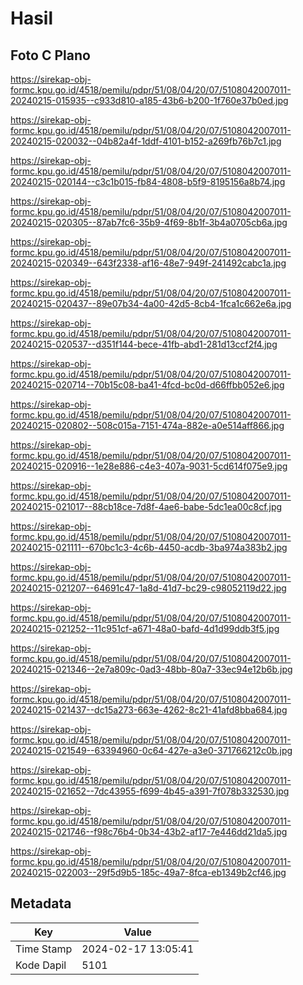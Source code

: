 # Hasil

## Foto C Plano

https://sirekap-obj-formc.kpu.go.id/4518/pemilu/pdpr/51/08/04/20/07/5108042007011-20240215-015935--c933d810-a185-43b6-b200-1f760e37b0ed.jpg

https://sirekap-obj-formc.kpu.go.id/4518/pemilu/pdpr/51/08/04/20/07/5108042007011-20240215-020032--04b82a4f-1ddf-4101-b152-a269fb76b7c1.jpg

https://sirekap-obj-formc.kpu.go.id/4518/pemilu/pdpr/51/08/04/20/07/5108042007011-20240215-020144--c3c1b015-fb84-4808-b5f9-8195156a8b74.jpg

https://sirekap-obj-formc.kpu.go.id/4518/pemilu/pdpr/51/08/04/20/07/5108042007011-20240215-020305--87ab7fc6-35b9-4f69-8b1f-3b4a0705cb6a.jpg

https://sirekap-obj-formc.kpu.go.id/4518/pemilu/pdpr/51/08/04/20/07/5108042007011-20240215-020349--643f2338-af16-48e7-949f-241492cabc1a.jpg

https://sirekap-obj-formc.kpu.go.id/4518/pemilu/pdpr/51/08/04/20/07/5108042007011-20240215-020437--89e07b34-4a00-42d5-8cb4-1fca1c662e6a.jpg

https://sirekap-obj-formc.kpu.go.id/4518/pemilu/pdpr/51/08/04/20/07/5108042007011-20240215-020537--d351f144-bece-41fb-abd1-281d13ccf2f4.jpg

https://sirekap-obj-formc.kpu.go.id/4518/pemilu/pdpr/51/08/04/20/07/5108042007011-20240215-020714--70b15c08-ba41-4fcd-bc0d-d66ffbb052e6.jpg

https://sirekap-obj-formc.kpu.go.id/4518/pemilu/pdpr/51/08/04/20/07/5108042007011-20240215-020802--508c015a-7151-474a-882e-a0e514aff866.jpg

https://sirekap-obj-formc.kpu.go.id/4518/pemilu/pdpr/51/08/04/20/07/5108042007011-20240215-020916--1e28e886-c4e3-407a-9031-5cd614f075e9.jpg

https://sirekap-obj-formc.kpu.go.id/4518/pemilu/pdpr/51/08/04/20/07/5108042007011-20240215-021017--88cb18ce-7d8f-4ae6-babe-5dc1ea00c8cf.jpg

https://sirekap-obj-formc.kpu.go.id/4518/pemilu/pdpr/51/08/04/20/07/5108042007011-20240215-021111--670bc1c3-4c6b-4450-acdb-3ba974a383b2.jpg

https://sirekap-obj-formc.kpu.go.id/4518/pemilu/pdpr/51/08/04/20/07/5108042007011-20240215-021207--64691c47-1a8d-41d7-bc29-c98052119d22.jpg

https://sirekap-obj-formc.kpu.go.id/4518/pemilu/pdpr/51/08/04/20/07/5108042007011-20240215-021252--11c951cf-a671-48a0-bafd-4d1d99ddb3f5.jpg

https://sirekap-obj-formc.kpu.go.id/4518/pemilu/pdpr/51/08/04/20/07/5108042007011-20240215-021346--2e7a809c-0ad3-48bb-80a7-33ec94e12b6b.jpg

https://sirekap-obj-formc.kpu.go.id/4518/pemilu/pdpr/51/08/04/20/07/5108042007011-20240215-021437--dc15a273-663e-4262-8c21-41afd8bba684.jpg

https://sirekap-obj-formc.kpu.go.id/4518/pemilu/pdpr/51/08/04/20/07/5108042007011-20240215-021549--63394960-0c64-427e-a3e0-371766212c0b.jpg

https://sirekap-obj-formc.kpu.go.id/4518/pemilu/pdpr/51/08/04/20/07/5108042007011-20240215-021652--7dc43955-f699-4b45-a391-7f078b332530.jpg

https://sirekap-obj-formc.kpu.go.id/4518/pemilu/pdpr/51/08/04/20/07/5108042007011-20240215-021746--f98c76b4-0b34-43b2-af17-7e446dd21da5.jpg

https://sirekap-obj-formc.kpu.go.id/4518/pemilu/pdpr/51/08/04/20/07/5108042007011-20240215-022003--29f5d9b5-185c-49a7-8fca-eb1349b2cf46.jpg


## Metadata

| Key        | Value               |
| ---------- | ------------------- |
| Time Stamp | 2024-02-17 13:05:41 |
| Kode Dapil | 5101                |



